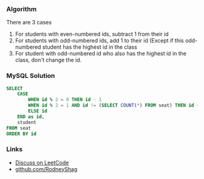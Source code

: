 ### Algorithm

There are 3 cases
1. For students with even-numbered ids, subtract 1 from their id
1. For students with odd-numbered ids, add 1 to their id (Except if this odd-numbered student has the highest id in the class
1. For student with odd-numbered id who also has the highest id in the class, don't change the id.

### MySQL Solution

```sql
SELECT
    CASE
        WHEN id % 2 = 0 THEN id - 1
        WHEN id % 2 = 1 AND id != (SELECT COUNT(*) FROM seat) THEN id + 1
        ELSE id
    END as id,
    student
FROM seat
ORDER BY id
```

### Links

- [Discuss on LeetCode](https://leetcode.com/problems/exchange-seats/discuss/393915)
- [github.com/RodneyShag](https://github.com/RodneyShag)
